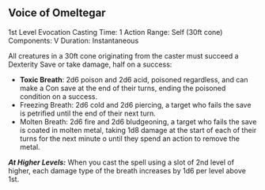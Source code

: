 
## Voice of Omeltegar

1st Level Evocation
Casting Time: 1 Action
Range: Self (30ft cone)
Components: V
Duration: Instantaneous

All creatures in a 30ft cone originating from the caster must succeed a Dexterity Save or take damage, half on a success:

- **Toxic Breath**: 2d6 poison and 2d6 acid, poisoned regardless, and can make a Con save at the end of their turns, ending the poisoned condition on a success.
- Freezing Breath: 2d6 cold and 2d6 piercing, a target who fails the save is petrified until the end of their next turn.
- Molten Breath: 2d6 fire and 2d6 bludgeoning, a target who fails the save is coated in molten metal, taking 1d8 damage at the start of each of their turns for the next minute o until they spend an action to remove the metal.

***At Higher Levels:*** When you cast the spell using a slot of 2nd level of higher, each damage type of the breath increases by 1d6 per level above 1st.